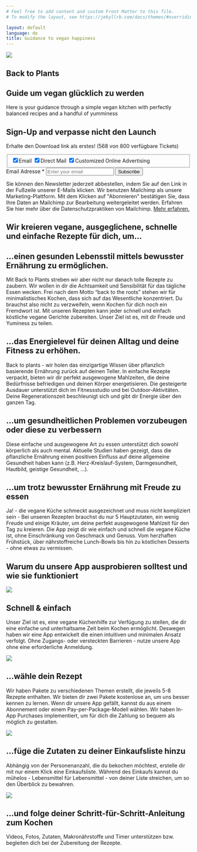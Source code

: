 ```yaml
---
# Feel free to add content and custom Front Matter to this file.
# To modify the layout, see https://jekyllrb.com/docs/themes/#overriding-theme-defaults

layout: default
language: de
title: Guidance to vegan happiness
---
```


<section class="header--wrapper">
  <img class="header--image" src="/assets/images/app-header.png" />
  <div class="header--main">
    <h1 class="header--title">Back to Plants</h1>
    <h2 class="header--sub-title">Guide um vegan glücklich zu werden</h2>
    <p class="header--paragraph">
      Here is your guidance through a simple vegan kitchen with perfectly balanced recipes and a handful of yumminess
    </p>

  <form
    action="https://back-to-plants.us19.list-manage.com/subscribe/post?u=1048c4e168940952bbda912da&amp;id=8a430c324d"
    method="post"
    id="mc-embedded-subscribe-form"
    name="mc-embedded-subscribe-form"
    class="validate newsletter--wrapper"
    target="_blank"
    novalidate
  >
    <h2 class="newsletter--heading">Sign-Up and verpasse nicht den Launch</h2>
    <p class="newsletter--subheading">Erhalte den Download link als erstes! (568 von 800 verfügbare Tickets)</p>
    <fieldset class="newsletter--channels" name="interestgroup_field">
      <label class="checkbox subfield" for="gdpr_92201">
        <input type="checkbox" id="gdpr_92201" name="gdpr[92201]" value="Y" checked class="av-checkbox "><span>Email</span>
      </label>
      <label class="checkbox subfield" for="gdpr_92205">
        <input type="checkbox" id="gdpr_92205" name="gdpr[92205]" value="Y" checked class="av-checkbox "><span>Direct Mail</span>
      </label>
      <label class="checkbox subfield" for="gdpr_92209">
        <input type="checkbox" id="gdpr_92209" name="gdpr[92209]" value="Y" checked class="av-checkbox "><span>Customized Online Advertising</span>
      </label>
    </fieldset>
    <div class="newsletter--form">
      <label for="mce-EMAIL" class="newsletter--form-label">Email Adresse  <span class="asterisk">*</span></label>
      <input type="email" value="" name="EMAIL" class="required email" id="mce-EMAIL" placeholder="Enter your email" class="newsletter--form-input" />
      <input type="submit" value="Subscribe" name="subscribe" id="mc-embedded-subscribe" class="button newsletter--submit" />
    </div>
    <p class="newsletter--notice">Sie können den Newsletter jederzeit abbestellen, indem Sie auf den Link in der Fußzeile unserer E-Mails klicken. Wir benutzen Mailchimp als unsere Marketing-Plattform. Mit dem Klicken auf "Abonnieren" bestätigen Sie, dass Ihre Daten an Mailchimp zur Bearbeitung weitergeleitet werden. Erfahren Sie hier mehr über die Datenschutzpraktiken von Mailchimp. <a href="https://mailchimp.com/legal/" target="_blank">Mehr erfahren.</a></p>
    </form>
  </div>
</section>


<section>
  <h2 class="app-section--heading">Wir kreieren vegane, ausgeglichene, schnelle und einfache Rezepte für dich, um…</h2>
  <div class="app-section--wrapper">
    <div class="app-section--item">
      <h2 class="app-section--title">…einen gesunden Lebensstil mittels bewusster Ernährung zu ermöglichen.</h2>
      <p class="app-section--paragraph">
        Mit Back to Plants streben wir aber nicht nur danach tolle Rezepte zu zaubern. Wir wollen in dir die Achtsamkeit und Sensibilität für das tägliche Essen wecken. Frei nach dem Motto “back to the roots” stehen wir für minimalistisches Kochen, dass sich auf das Wesentliche konzentriert. Du brauchst also nicht zu verzweifeln, wenn Kochen für dich noch ein Fremdwort ist. Mit unseren Rezepten kann jeder schnell und einfach köstliche vegane Gerichte zubereiten. Unser Ziel ist es, mit dir Freude und Yuminess zu teilen.
      </p>
    </div>
    <div class="app-section--item">
      <h2 class="app-section--title">…das Energielevel für deinen Alltag und deine Fitness zu erhöhen.</h2>
      <p class="app-section--paragraph">
        Back to plants - wir holen das einzigartige Wissen über pflanzlich basierende Ernährung zurück auf deinen Teller. In einfache Rezepte verpackt, bieten wir dir perfekt ausgewogene Mahlzeiten, die deine Bedürfnisse befriedigen und deinen Körper energetisieren. Die gesteigerte Ausdauer unterstützt dich im Fitnessstudio und bei Outdoor-Aktivitäten. Deine Regenerationszeit beschleunigt sich und gibt dir Energie über den ganzen Tag.
      </p>
    </div>
    <div class="app-section--item">
      <h2 class="app-section--title">…um gesundheitlichen Problemen vorzubeugen oder diese zu verbessern</h2>
      <p class="app-section--paragraph">
        Diese einfache und ausgewogene Art zu essen unterstützt dich sowohl körperlich als auch mental. Aktuelle Studien haben gezeigt, dass die pflanzliche Ernährung einen positiven Einfluss auf deine allgemeine Gesundheit haben kann (z.B. Herz-Kreislauf-System, Darmgesundheit, Hautbild, geistige Gesundheit, ...).
      </p>
    </div>
    <div class="app-section--item">
      <h2 class="app-section--title">…um trotz bewusster Ernährung mit Freude zu essen</h2>
      <p class="app-section--paragraph">
        Ja! - die vegane Küche schmeckt ausgezeichnet und muss nicht kompliziert sein - Bei unseren Rezepten brauchst du nur 5 Hauptzutaten, ein wenig Freude und einige Kräuter, um deine perfekt ausgewogene Mahlzeit für den Tag zu kreieren. Die App zeigt dir wie einfach und schnell die vegane Küche ist, ohne Einschränkung von Geschmack und Genuss. Vom herzhaften Frühstück, über nährstoffreiche Lunch-Bowls bis hin zu köstlichen Desserts - ohne etwas zu vermissen.
      </p>
    </div>
  </div>
</section>


<h2 class="app-section--heading">Warum du unsere App ausprobieren solltest und wie sie funktioniert</h2>
<section class="two-column-section--wrapper image-left">
  <img class="two-column-section--image" src="/assets/images/sophie.png" />
  <div class="two-column-section--content">
    <h2 class="two-column-section--title">Schnell & einfach</h2>
    <p class="two-column-section--paragraph">
      Unser Ziel ist es, eine vegane Küchenhilfe zur Verfügung zu stellen, die dir eine einfache und unterhaltsame Zeit beim Kochen ermöglicht. Deswegen haben wir eine App entwickelt die einen intuitiven und minimalen Ansatz verfolgt. Ohne Zugangs- oder versteckten Barrieren - nutze unsere App ohne eine erforderliche Anmeldung.
    </p>
  </div>
</section>

<section class="two-column-section--wrapper image-right">
  <img class="two-column-section--image" src="/assets/images/packages.png" />
  <div class="two-column-section--content">
    <h2 class="two-column-section--title">…wähle dein Rezept</h2>
    <p class="two-column-section--paragraph">
      Wir haben Pakete zu verschiedenen Themen erstellt, die jeweils 5-8 Rezepte enthalten. Wir bieten dir zwei Pakete kostenlose an, um uns besser kennen zu lernen. Wenn dir unsere App gefällt, kannst du aus einem Abonnement oder einem Pay-per-Package-Modell wählen. Wir haben In-App Purchases implementiert, um für dich die Zahlung so bequem als möglich zu gestalten.
    </p>
  </div>
</section>

<section class="two-column-section--wrapper image-left">
  <img class="two-column-section--image" src="/assets/images/shopping.png" />
  <div class="two-column-section--content">
    <h2 class="two-column-section--title">…füge die Zutaten zu deiner Einkaufsliste hinzu</h2>
    <p class="two-column-section--paragraph">
      Abhängig von der Personenanzahl, die du bekochen möchtest, erstelle dir mit nur einem Klick eine Einkaufsliste. Während des Einkaufs kannst du mühelos - Lebensmittel für Lebensmittel - von deiner Liste streichen, um so den Überblick zu bewahren.
    </p>
  </div>
</section>

<section class="two-column-section--wrapper image-right">
  <img class="two-column-section--image" src="/assets/images/recipe.png" />
  <div class="two-column-section--content">
    <h2 class="two-column-section--title">…und folge deiner Schritt-für-Schritt-Anleitung zum Kochen</h2>
    <p class="two-column-section--paragraph">
      Videos, Fotos, Zutaten, Makronährstoffe und Timer unterstützen bzw. begleiten dich bei der Zubereitung der Rezepte.
    </p>
  </div>
</section>

<!-- {% include post_excerpts.html %} -->

